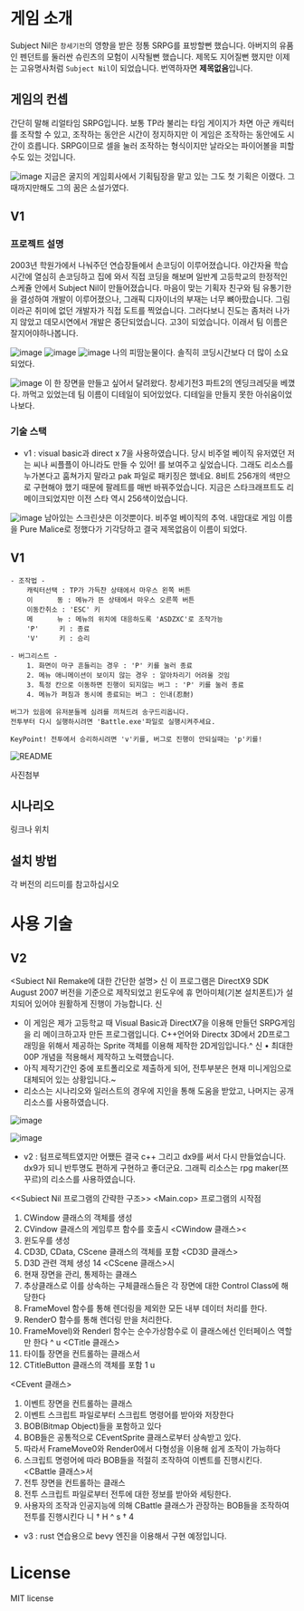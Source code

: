 # 게임 소개
Subject Nil은 `창세기전`의 영향을 받은 정통 SRPG를 표방할뻔 했습니다. 아버지의 유품인 펜던트를 둘러싼 슈린츠의 모험이 시작될뻔 했습니다. 제목도 지어질뻔 했지만 이제는 고유명사처럼 `Subject Nil`이 되었습니다. 번역하자면 **제목없음**입니다.

## 게임의 컨셉
간단히 말해 리얼타임 SRPG입니다. 보통 TP라 불리는 타임 게이지가 차면 아군 캐릭터를 조작할 수 있고, 조작하는 동안은 시간이 정지하지만 이 게임은 조작하는 동안에도 시간이 흐릅니다. SRPG이므로 셀을 눌러 조작하는 형식이지만 날라오는 파이어볼을 피할 수도 있는 것입니다.

![image](https://user-images.githubusercontent.com/8960704/222168803-017620e0-0b69-49b2-a65b-fddfb75614c8.png)
지금은 굴지의 게임회사에서 기획팀장을 맡고 있는 그도 첫 기획은 이랬다. 그때까지만해도 그의 꿈은 소설가였다.


## V1
### 프로젝트 설명
2003년 학원가에서 나눠주던 연습장들에서 손코딩이 이루어졌습니다. 야간자율 학습시간에 열심히 손코딩하고 집에 와서 직접 코딩을 해보며 일반계 고등학교의 한정적인 스케쥴 안에서 Subject Nil이 만들어졌습니다. 마음이 맞는 기획자 친구와 팀 유통기한을 결성하여 개발이 이루어졌으나, 그래픽 디자이너의 부재는 너무 뼈아팠습니다. 그림이라곤 취미에 없던 개발자가 직접 도트를 찍었습니다. 그러다보니 진도는 좀처러 나가지 않았고 데모시연에서 개발은 중단되었습니다. 고3이 되었습니다. 이래서 팀 이름은 잘지어야하나봅니다.

![image](https://user-images.githubusercontent.com/8960704/222167360-b62e9c43-bf2b-4349-b88c-ba8e42802132.png)
![image](https://user-images.githubusercontent.com/8960704/222169118-b8cb10a5-51f5-4ce2-91f4-0865610a64e5.png)
![image](https://user-images.githubusercontent.com/8960704/222169161-ed775120-6ad9-4e50-a875-7ac4ba438689.png)
나의 피땀눈물이다. 솔직히 코딩시간보다 더 많이 소요되었다.


![image](https://user-images.githubusercontent.com/8960704/222173729-6845c55a-698d-4882-a13d-8bb24ff1fddd.png)
이 한 장면을 만들고 싶어서 달려왔다. 창세기전3 파트2의 엔딩크레딧을 베꼈다. 까먹고 있었는데 팀 이름이 디테일이 되어있었다. 디테일을 만들지 못한 아쉬움이었나보다.


### 기술 스택
- v1 : visual basic과 direct x 7을 사용하였습니다. 당시 비주얼 베이직 유저였던 저는 씨나 씨플플이 아니라도 만들 수 있어! 를 보여주고 싶었습니다. 그래도 리소스를 누가본다고 훔쳐가지 말라고 pak 파일로 패키징은 했네요. 8비트 256개의 색만으로 구현해야 했기 때문에 팔레트를 매번 바꿔주었습니다. 지금은 스타크래프트도 리메이크되었지만 이전 스타 역시 256색이었습니다.

![image](https://user-images.githubusercontent.com/8960704/222169384-0f18bf33-219f-4460-ae1d-67a26846a28f.png)
남아있는 스크린샷은 이것뿐이다. 비주얼 베이직의 추억. 내맘대로 게임 이름을 Pure Malice로 정했다가 기각당하고 결국 제목없음이 이름이 되었다.


## V1
	- 조작법 -
		캐릭터선택 : TP가 가득찬 상태에서 마우스 왼쪽 버튼
		이      동 : 메뉴가 뜬 상태에서 마우스 오른쪽 버튼
		이동칸취소 : 'ESC' 키
		메      뉴 : 메뉴의 위치에 대응하도록 'ASDZXC'로 조작가능
		'P'     키 : 종료
		'V'     키 : 승리

	- 버그리스트 -
		1. 화면이 마구 흔들리는 경우 : 'P' 키를 눌러 종료
		2. 메뉴 애니메이션이 보이지 않는 경우 : 알아차리기 어려울 것임
		3. 특정 칸으로 이동하면 진행이 되지않는 버그 : 'P' 키를 눌러 종료
		4. 메뉴가 펴짐과 동시에 종료되는 버그 : 인내(忍耐)

	버그가 있음에 유저분들께 심려를 끼쳐드려 송구드리옵니다.
	전투부터 다시 실행하시려면 'Battle.exe'파일로 실행시켜주세요.

	KeyPoint! 전투에서 승리하시려면 'v'키를, 버그로 진행이 안되실때는 'p'키를!

![README](https://user-images.githubusercontent.com/8960704/222175016-346665a0-e119-4434-8182-20e1592b55f4.JPG)



사진첨부

## 시나리오

링크나 위치

## 설치 방법

각 버전의 리드미를 참고하십시오

# 사용 기술


## V2
<Subiect Nil Remake에 대한 간단한 설명>
신
이 프로그램은 DirectX9 SDK August 2007 버전을 기준으로 제작되었고 윈도우에 휴 먼아미체(기본 설치폰트)가 설치되어 있어야 원활하게 진행이 가능합니다.
신
- 이 게임은 제가 고등학교 때 Visual Basic과 DirectX7을 이용해 만들던 SRPG게임을 리
메이크하고자 만든 프로그램입니다.
C++언어와 Directx 3D에서 2D프로그래밍을 위해서 제공하는 Sprite 객체를 이용해 제작한 2D게임입니다.^
신
• 최대한 00P 개념을 적용해서 제작하고 노력했습니다. 
- 아직 제작기간인 중에 포트폴리오로 제출하게 되어, 전투부분은 현재 미니게임으로 대체되어 있는 상황입니다.~
- 리소스는 시나리오와 일러스트의 경우에 지인을 통해 도움을 받았고, 나머지는 공개 리소스를 사용하였습니다.

![image](https://user-images.githubusercontent.com/8960704/222172810-037a91b9-e3bc-47b3-83cc-636d82de0e3b.png)

![image](https://user-images.githubusercontent.com/8960704/222172927-98f73fef-3175-4849-bac1-2b34897909c4.png)


- v2 : 텀프로젝트였지만 어쨌든 결국 c++ 그리고 dx9를 써서 다시 만들었습니다. dx9가 되니 반투명도 편하게 구현하고 좋더군요. 그래픽 리소스는 rpg maker(쯔꾸르)의 리소스를 사용하였습니다.



<<Subiect Nil 프로그램의 간략한 구조>>
<Main.cop> 프로그램의 시작점
1. CWindow 클래스의 객체를 생성
2. CVindow 클래스의 게임루프 함수를 호출시
<CWindow 클래스><
1. 윈도우를 생성
2. CD3D, CData, CScene 클래스의 객체를 포함
<CD3D 클래스>
1.  D3D 관련 객체 생성
14
<CScene 클래스>시
1. 현재 장면을 관리, 통제하는 클래스
2.  추상클래스로 이를 상속하는 구체클래스들은 각 장면에 대한 Control Class에 해당한다
3. FrameMovel 함수를 통해 렌더링을 제외한 모든 내부 데이터 처리를 한다.
4. RenderO 함수를 통해 렌더링 만을 처리한다.
5. FrameMovel)와 Renderl 함수는 순수가상함수로 이 클래스에선 인터페이스 역할만 한다
^ u
<CTitle 클래스>
1. 타이틀 장면을 컨트롤하는 클래스서
2. CTitleButton 클래스의 객체를 포함
1 u




<CEvent 클래스>
1. 이벤트 장면을 컨트롤하는 클래스
2. 이벤트 스크립트 파일로부터 스크립트 명령어를 받아와 저장한다
3. BOB(Bitmap Object)들을 포함하고 있다
4. BOB들은 공통적으로 CEventSprite 클래스로부터 상속받고 있다.
5. 따라서 FrameMove0와 Render0에서 다형성을 이용해 쉽게 조작이 가능하다
6. 스크립트 명령어에 따라 BOB들을 적절히 조작하여 이벤트를 진행시킨다.
<CBattle 클래스>서
1. 전투 장면을 컨트롤하는 클래스
2. 전투 스크립트 파일로부터 전투에 대한 정보를 받아와 세팅한다.
3. 사용자의 조작과 인공지능에 의해 CBattle 클래스가 관장하는 BOB들을 조작하여 전투를
진행시킨다 니
† H
^ s
† 4










- v3 : rust 연습용으로 bevy 엔진을 이용해서 구현 예정입니다.

# License
MIT license
